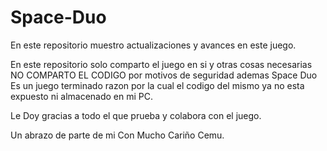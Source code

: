 # Space-Duo
En este repositorio muestro actualizaciones y avances en este juego.

En este repositorio solo comparto el juego en si y otras cosas necesarias NO COMPARTO EL CODIGO por motivos de seguridad ademas Space Duo Es un juego terminado razon por la cual el codigo del mismo ya no esta expuesto ni almacenado en mi PC.


Le Doy gracias a todo el que prueba y colabora con el juego.


Un abrazo de parte de mi
Con Mucho Cariño Cemu.
